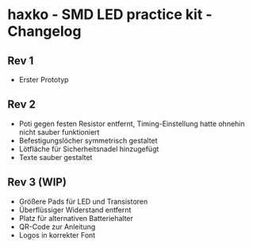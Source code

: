 # haxko - SMD LED practice kit - Changelog

## Rev 1
* Erster Prototyp
## Rev 2
* Poti gegen festen Resistor entfernt, Timing-Einstellung hatte ohnehin nicht sauber funktioniert
* Befestigungslöcher symmetrisch gestaltet
* Lötfläche für Sicherheitsnadel hinzugefügt
* Texte sauber gestaltet
## Rev 3 (WIP)
* Größere Pads für LED und Transistoren
* Überflüssiger Widerstand entfernt
* Platz für alternativen Batteriehalter
* QR-Code zur Anleitung
* Logos in korrekter Font
